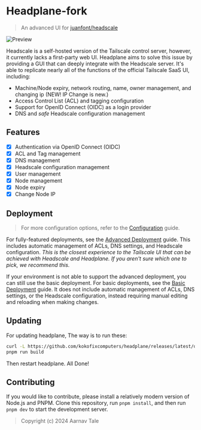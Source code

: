 # Headplane-fork
> An advanced UI for [juanfont/headscale](https://github.com/juanfont/headscale)

<picture>
    <source
        media="(prefers-color-scheme: dark)"
        srcset="./assets/preview-dark.png"
    >
    <source
        media="(prefers-color-scheme: light)"
        srcset="./assets/preview-light.png"
    >
    <img
        alt="Preview"
        src="./assets/preview-dark.png"
    >
</picture>

Headscale is a self-hosted version of the Tailscale control server, however, it currently lacks a first-party web UI.
Headplane aims to solve this issue by providing a GUI that can deeply integrate with the Headscale server.
It's able to replicate nearly all of the functions of the official Tailscale SaaS UI, including:

- Machine/Node expiry, network routing, name, owner management, and changing ip (NEW! IP Change is new.)
- Access Control List (ACL) and tagging configuration
- Support for OpenID Connect (OIDC) as a login provider
- DNS and *safe* Headscale configuration management

## Features
- [x] Authentication via OpenID Connect (OIDC)
- [x] ACL and Tag management
- [x] DNS management
- [x] Headscale configuration management
- [x] User management
- [x] Node management
- [x] Node expiry
- [x] Change Node IP

## Deployment
> For more configuration options, refer to the [Configuration](/docs/Configuration.md) guide.

For fully-featured deployments, see the [Advanced Deployment](/docs/Advanced-Integration.md) guide.
This includes automatic management of ACLs, DNS settings, and Headscale configuration.
*This is the closest experience to the Tailscale UI that can be achieved with Headscale and Headplane.*
*If you aren't sure which one to pick, we recommend this.*

If your environment is not able to support the advanced deployment, you can still use the basic deployment.
For basic deployments, see the [Basic Deployment](/docs/Basic-Integration.md) guide.
It does not include automatic management of ACLs, DNS settings, or the Headscale configuration,
instead requiring manual editing and reloading when making changes.

## Updating
For updating headplane, The way is to run these:
```bash
curl -L https://github.com/kokofixcomputers/headplane/releases/latest/download/build.zip -o release.zip && unzip -o release.zip
pnpm run build
```
Then restart headplane. All Done!

## Contributing
If you would like to contribute, please install a relatively modern version of Node.js and PNPM.
Clone this repository, run `pnpm install`, and then run `pnpm dev` to start the development server.

> Copyright (c) 2024 Aarnav Tale
